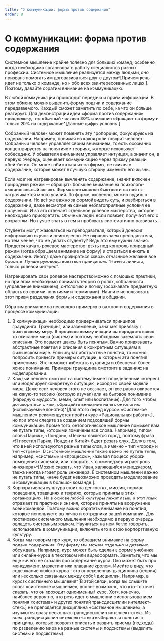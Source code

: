 ```yaml
---
title: "О коммуникации: форма против содержания"
order: 8
---
```


# О коммуникации: форма против содержания

Системное мышление крайне полезно для больших команд, особенно когда необходимо организовать работу специалистов разных профессий. Системное мышление реализуется между людьми, оно призвано помогать им договариваться друг с другом^[Причем речь идет не только о команде, но и обо всех заинтересованных лицах.]. Поэтому давайте обратим внимание на коммуникацию.

В любой коммуникации происходит передача и прием информации. В этом обмене можно выделить форму подачи и содержание передаваемого. Каждый сможет заметить по себе, на что он больше реагирует. Для демонстрации идеи «форма против содержания» предположу, что обычный человек 80% внимания обращает на форму и только 20% на содержание^[Данные цифры условны.].

Собранный человек может поменять эту пропорцию, фокусируясь на содержании. Например, понимая из какой роли говорит человек. Собранный человек управляет своим вниманием, то есть осознанно концентрируется на понятиях и теориях, которые использует собеседник. У обывателя вниманием управляет интуиция, а значит он, в первую очередь, оценивает коммуникацию через призму реакции «бей-беги». Он может обижаться из-за формы, не вникая в содержание, которое может в лучшую сторону изменить его жизнь.

Если мозг не натренирован вычленять содержание, значит включен природный режим — обращать большее внимание на психолого-эмоциональный аспект. Форма считывается быстрее и на неё не затрачивается много усилий. По форме, косвенно, можно судить о содержании. Но всё же важно за формой видеть суть, и разбираться в содержании, даже несмотря на самые неблагоприятные условия ее получения. И за это отвечает отдельное ролевое мастерство, которое необходимо приобретать. Обычные люди, если повезет, получают его с возрастом. Но лучше знать о нем и пробовать систематично развивать.

Студенты могут жаловаться на преподавателя, который доносит информацию скучно и неинтересно. Не оправдываем преподавателя, но тем менее, что же делать студенту? Ведь это ему нужны знания. Придется качать ролевое мастерство: взять под контроль природный режим (когда обращаем внимание на форму) и стараться вникать в содержание. Иногда даже продираться сквозь отчаянное желание все бросить. Лучше руководствоваться принципом: “Ничего личного, только ролевой интерес”.

Натренировать свое ролевое мастерство можно с помощью практики, но при этом необходимо понимать теорию о ролях, собранности (управление вниманием), онтологию и логику (осознавать предметную область со своими понятиями и терминами). Начните использовать этот прием разделения формы и содержания в общении.

Обратим внимание на несколько примеров о важности содержания в процессе коммуникации:

1. В коммуникации необходимо придерживаться принципов граундинга. Граундинг, или заземление, означает привязку к физическому миру. В процессе коммуникации вы передаете какое-то описание мира (систем) и поэтому необходимо заземлять свои описания. Это повысит шансы быть понятым. Важно привязывать абстрактные понятия и описания к конкретным ситуациям в физическом мире. Если звучат абстрактные понятия, то можно попросить привести примеры ситуаций, к которым эти понятия применимы. Это поможет избежать путаницы и обеспечит более ясное понимание. Примеры граундинга смотрите в заданиях на моделировании.
2. Каждый человек смотрит на систему (имеет определенный интерес) или моделирует конкретную ситуацию, исходя из своей модели мира. Даже если человек этого не осознает, он все равно опирается на какую-то теорию (которую изучал) или на бытовое понимание (народную мудрость, мемы, опыт или воспитание). Для того, чтобы договориться с ним, обращайте внимание на его онтологию (используемые понятия)^[Для этого перед курсом «Системное мышление» рекомендуется пройти курс «Рациональная работа».], но при этом следите за созданием подходящей формы коммуникации. Кроме того, онтологическое мышление поможет вам не путать типы, которыми помечены все слова. Например, типом слов «Париж», «Лондон», «Пекин» является город, поэтому фраза «Я посетил Париж, Лондон и Китай» будет резать слух. Дело в том, что в ней используются разные типы слов, а именно – тип «город» и тип «страна». В системном мышлении также важно не путать типы, например, «системы» и «процессы», называя процесс уборки помещения системой, или говорить, что «менеджер играет роль инженера»^[Можно сказать, что Иван, являющийся менеджером, также иногда играет роль инженера. В системном мышлении важно не путать типы, иначе будет невозможно проводить моделирование и коммуникацию в большой команде.].
3. Корпоративная культура стоит на ценностях, миссии, нормах поведения, традициях и теориях, которые приняты в этих организациях. Но в основе любой культуры лежит язык, и этот язык отражает те практики и знания, которые приняты на вооружение всей командой. Поэтому важно обратить внимание на понятия, которые используете вы лично и сотрудники вашей компании. Для постановки системного мышления необходимо в первую очередь овладеть системным языком. Научиться на нем бегло говорить, использовать в коммуникации, включить его в свою корпоративную культуру.
4. Когда мы говорим про курс, то обращаем внимание на форму подачи содержания. Эту форму мы можем отдельно и детально обсуждать. Например, курс может быть сделан в форме учебника или онлайн-курса в текстовом или видеоформате. Заметьте, что мы еще ничего не сказали про содержание курса. Оно может быть про менеджмент, маркетинг или плавание кролем. Имейте в виду, что содержание любого курса – это определенная дисциплина (теория) или несколько связанных между собой дисциплин. Например, в курсах системного мышления^[В этой связи, когда вы слышите слова «системное мышление», вполне возможно, что кто-то хочет сказать, что он проходит одноименный курс. Хотя, конечно, наиболее вероятно, что речь идет о мышлении с использованием понятия «система» и других понятий трансдисциплин интеллект-стека.] не преподается дисциплина «системное мышление», а изучаются сразу несколько трансдисциплин интеллект-стека. Из всех трансдисциплин интеллект-стека выбираются понятия и принципы, которые позволят описать и развить приемы (подходы) по разделению мира на разные системы и подсистемы (выделить системы и подсистемы).


